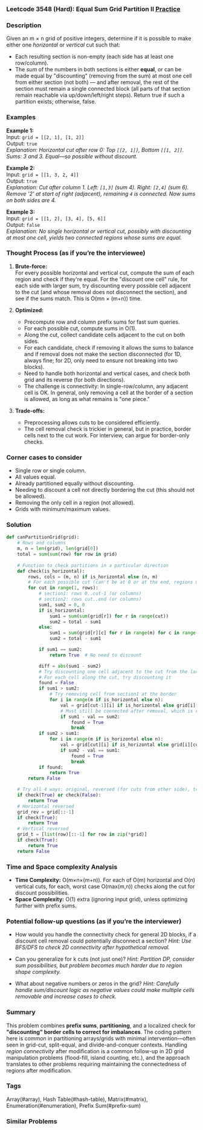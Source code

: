 ### Leetcode 3548 (Hard): Equal Sum Grid Partition II [Practice](https://leetcode.com/problems/equal-sum-grid-partition-ii)

### Description  
Given an m × n grid of positive integers, determine if it is possible to make either one *horizontal* or *vertical* cut such that:
- Each resulting section is non-empty (each side has at least one row/column).
- The *sum* of the numbers in both sections is either **equal**, or can be made equal by "discounting" (removing from the sum) at most one cell from either section (not both) — and after removal, the rest of the section must remain a single connected block (all parts of that section remain reachable via up/down/left/right steps).
Return true if such a partition exists; otherwise, false.

### Examples  

**Example 1:**  
Input: `grid = [[2, 1], [1, 2]]`  
Output: `true`  
*Explanation: Horizontal cut after row 0: Top `[[2, 1]]`, Bottom `[[1, 2]]`. Sums: 3 and 3. Equal—so possible without discount.*

**Example 2:**  
Input: `grid = [[1, 3, 2, 4]]`  
Output: `true`  
*Explanation: Cut after column 1. Left: `[1,3]` (sum 4). Right: `[2,4]` (sum 6). Remove '2' at start of right (adjacent), remaining `4` is connected. Now sums on both sides are 4.*

**Example 3:**  
Input: `grid = [[1, 2], [3, 4], [5, 6]]`  
Output: `false`  
*Explanation: No single horizontal or vertical cut, possibly with discounting at most one cell, yields two connected regions whose sums are equal.*

### Thought Process (as if you’re the interviewee)  

1. **Brute-force:**  
   For every possible horizontal and vertical cut, compute the sum of each region and check if they're equal. For the "discount one cell" rule, for each side with larger sum, try discounting every possible cell adjacent to the cut (and whose removal does not disconnect the section), and see if the sums match. This is O(mn × (m+n)) time.

2. **Optimized:**
   - Precompute row and column prefix sums for fast sum queries.
   - For each possible cut, compute sums in O(1).
   - Along the cut, collect candidate cells adjacent to the cut on both sides.
   - For each candidate, check if removing it allows the sums to balance and if removal does not make the section disconnected (for 1D, always fine; for 2D, only need to ensure not breaking into two blocks).
   - Need to handle both horizontal and vertical cases, and check both grid and its reverse (for both directions).
   - The challenge is connectivity: In single-row/column, any adjacent cell is OK. In general, only removing a cell at the border of a section is allowed, as long as what remains is "one piece."

3. **Trade-offs:**  
   - Preprocessing allows cuts to be considered efficiently.
   - The cell removal check is trickier in general, but in practice, border cells next to the cut work. For interview, can argue for border-only checks.

### Corner cases to consider  
- Single row or single column.
- All values equal.
- Already partitioned equally without discounting.
- Needing to discount a cell not directly bordering the cut (this should not be allowed).
- Removing the only cell in a region (not allowed).
- Grids with minimum/maximum values.

### Solution

```python
def canPartitionGrid(grid):
    # Rows and columns
    m, n = len(grid), len(grid[0])
    total = sum(sum(row) for row in grid)
    
    # Function to check partitions in a particular direction
    def check(is_horizontal):
        rows, cols = (m, n) if is_horizontal else (n, m)
        # For each possible cut (can't be at 0 or at the end, regions must be nonempty)
        for cut in range(1, rows):
            # section1: rows 0..cut-1 (or columns)
            # section2: rows cut..end (or columns)
            sum1, sum2 = 0, 0
            if is_horizontal:
                sum1 = sum(sum(grid[r]) for r in range(cut))
                sum2 = total - sum1
            else:
                sum1 = sum(grid[r][c] for r in range(m) for c in range(cut))
                sum2 = total - sum1

            if sum1 == sum2:
                return True  # No need to discount

            diff = abs(sum1 - sum2)
            # Try discounting one cell adjacent to the cut from the larger sum region
            # For each cell along the cut, try discounting it
            found = False
            if sum1 > sum2:
                # Try removing cell from section1 at the border
                for i in range(m if is_horizontal else n):
                    val = grid[cut-1][i] if is_horizontal else grid[i][cut-1]
                    # Must still be connected after removal, which is okay for 1D edge
                    if sum1 - val == sum2:
                        found = True
                        break
            if sum2 > sum1:
                for i in range(m if is_horizontal else n):
                    val = grid[cut][i] if is_horizontal else grid[i][cut]
                    if sum2 - val == sum1:
                        found = True
                        break
            if found:
                return True
        return False

    # Try all 4 ways: original, reversed (for cuts from other side), transpose, transpose reversed
    if check(True) or check(False):
        return True
    # Horizontal reversed
    grid_rev = grid[::-1]
    if check(True):
        return True
    # Vertical reversed
    grid_t = [list(row)[::-1] for row in zip(*grid)]
    if check(True):
        return True
    return False
```

### Time and Space complexity Analysis  

- **Time Complexity:** O(m×n×(m+n)). For each of O(m) horizontal and O(n) vertical cuts, for each, worst case O(max(m,n)) checks along the cut for discount possibilities.
- **Space Complexity:** O(1) extra (ignoring input grid), unless optimizing further with prefix sums.

### Potential follow-up questions (as if you’re the interviewer)  

- How would you handle the connectivity check for general 2D blocks, if a discount cell removal could potentially disconnect a section?
  *Hint: Use BFS/DFS to check 2D connectivity after hypothetical removal.*

- Can you generalize for k cuts (not just one)?
  *Hint: Partition DP, consider sum possibilities, but problem becomes much harder due to region shape complexity.*

- What about negative numbers or zeros in the grid?
  *Hint: Carefully handle sum/discount logic as negative values could make multiple cells removable and increase cases to check.*

### Summary
This problem combines **prefix sums**, **partitioning**, and a localized check for **"discounting" border cells to correct for imbalances**. The coding pattern here is common in partitioning arrays/grids with minimal intervention—often seen in grid-cut, split-equal, and divide-and-conquer contexts. Handling *region connectivity* after modification is a common follow-up in 2D grid manipulation problems (flood-fill, island counting, etc.), and the approach translates to other problems requiring maintaining the connectedness of regions after modification.

### Tags
Array(#array), Hash Table(#hash-table), Matrix(#matrix), Enumeration(#enumeration), Prefix Sum(#prefix-sum)

### Similar Problems
